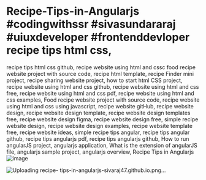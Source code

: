 # Recipe-Tips-in-Angularjs #codingwithssr #sivasundararaj #uiuxdeveloper #frontenddevloper recipe tips html css, 
recipe tips html css github,
recipe website using html and cssc
food recipe website project with source code,
recipe html template,
recipe Finder mini project,
recipe sharing website project,
how to start html CSS project,
recipe website using html and css github,
recipe website using html and css free,
recipe website using html and css pdf,
recipe website using html and css examples,
Food recipe website project with source code,
recipe website using html and css using javascript,
recipe website gitHub,
recipe website design,
recipe website design template,
recipe website design templates free,
recipe website design figma,
recipe website design free,
simple recipe website design,
recipe website design examples,
recipe website template free,
recipe website ideas,
simple recipe tips angular,
recipe tips angular github,
recipe tips angularjs pdf,
recipe tips angularjs github,
How to run angularJS project,
angularjs application,
What is the extension of angularJS file,
angularjs sample project,
angularjs overview,
Recipe Tips in Angularjs
![image](https://github.com/user-attachments/assets/e24eb037-ed8f-40f9-b341-bb7c6f244cbd)

![Uploading recipe- tips-in-angularjs-sivaraj47.github.io.png…]()
